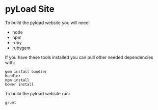 pyLoad Site
===========

To build the pyload website you will need:

- node
- npm
- ruby
- rubygem

If you have these tools installed you can pull other needed dependencies with:

    gem install bundler
    bundler
    npm install
    bower install

To build the pyload website run:

    grunt
